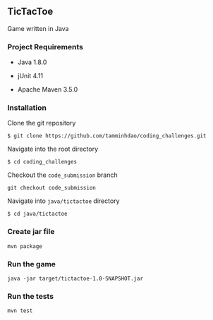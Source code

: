 ## TicTacToe

Game written in Java

### Project Requirements

* Java 1.8.0

* jUnit 4.11

* Apache Maven 3.5.0


### Installation

Clone the git repository
```
$ git clone https://github.com/tamminhdao/coding_challenges.git
```
Navigate into the root directory
```
$ cd coding_challenges
```

Checkout the `code_submission` branch
```
git checkout code_submission
```

Navigate into `java/tictactoe` directory
```
$ cd java/tictactoe
```

### Create jar file
```
mvn package
```

### Run the game
```
java -jar target/tictactoe-1.0-SNAPSHOT.jar
```

### Run the tests
```
mvn test
```
